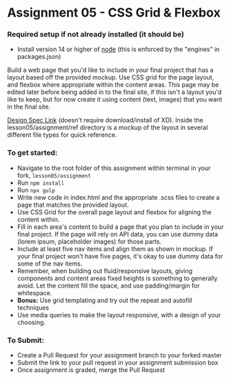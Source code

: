 # Assignment 05 - CSS Grid & Flexbox

### Required setup if not already installed (it should be)
- Install version 14 or higher of [node](https://nodejs.org/en/) (this is enforced by the "engines" in packages.json)

Build a web page that you'd like to include in your final project that has a layout based off the provided mockup. Use CSS grid for the page layout, and flexbox where appropriate within the content areas. This page may be edited later before being added in to the final site, if this isn't a layout you'd like to keep, but for now create it using content (text, images) that you want in the final site.

[Design Spec Link](https://xd.adobe.com/spec/8117a5c5-ebde-471d-7eb0-c67b3578aeba-f726/) (doesn't require download/install of XD). Inside the lesson05/assignment/ref directory is a mockup of the layout in several different file types for quick reference.

### To get started:
-   Navigate to the root folder of this assignment within terminal in your fork, `lesson05/assignment`
-   Run `npm install`
-   Run `npx gulp`
-   Write new code in index.html and the appropriate .scss files to create a page that matches the provided layout.
-   Use CSS Grid for the overall page layout and flexbox for aligning the content within.
- 	Fill in each area's content to build a page that you plan to include in your final project. If the page will rely on API data, you can use dummy data (lorem ipsum, placeholder images) for those parts.
-   Include at least five nav items and align them as shown in mockup. If your final project won't have five pages, it's okay to use dummy data for some of the nav items.
-   Remember, when building out fluid/responsive layouts, giving components and content areas fixed heights is something to generally avoid. Let the content fill the space, and use padding/margin for whitespace.
- 	**Bonus:**  Use grid templating and try out the repeat and autofill techniques
-   Use media queries to make the layout responsive, with a design of your choosing.

### To Submit:
- Create a Pull Request for your assignment branch to your forked master
- Submit the link to your pull request in your assignment submission box
- Once assignment is graded, merge the Pull Request
